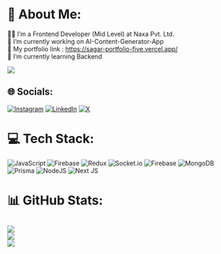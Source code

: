 # 💫 About Me:
👨‍💻 I’m a Frontend Developer (Mid Level) at Naxa Pvt. Ltd.<br> 🔭 I’m currently working on AI-Content-Generator-App<br>💼 My portfolio link : https://sagar-portfolio-five.vercel.app/<br>🌱 I’m currently learning Backend

[![](https://visitcount.itsvg.in/api?id=developer123sagar&icon=7&color=1)](https://visitcount.itsvg.in)

## 🌐 Socials:
[![Instagram](https://img.shields.io/badge/Instagram-%23E4405F.svg?logo=Instagram&logoColor=white)](https://www.instagram.com/saggu.thakuri/) [![LinkedIn](https://img.shields.io/badge/LinkedIn-%230077B5.svg?logo=linkedin&logoColor=white)](https://www.linkedin.com/in/sagar-chand/) [![X](https://img.shields.io/badge/X-black.svg?logo=X&logoColor=white)](https://x.com/sagarch26110006) 

# 💻 Tech Stack:
![JavaScript](https://img.shields.io/badge/javascript-%23323330.svg?style=for-the-badge&logo=javascript&logoColor=%23F7DF1E) ![Firebase](https://img.shields.io/badge/firebase-%23039BE5.svg?style=for-the-badge&logo=firebase) ![Redux](https://img.shields.io/badge/redux-%23593d88.svg?style=for-the-badge&logo=redux&logoColor=white) ![Socket.io](https://img.shields.io/badge/Socket.io-black?style=for-the-badge&logo=socket.io&badgeColor=010101) ![Firebase](https://img.shields.io/badge/firebase-a08021?style=for-the-badge&logo=firebase&logoColor=ffcd34) ![MongoDB](https://img.shields.io/badge/MongoDB-%234ea94b.svg?style=for-the-badge&logo=mongodb&logoColor=white) ![Prisma](https://img.shields.io/badge/Prisma-3982CE?style=for-the-badge&logo=Prisma&logoColor=white) ![NodeJS](https://img.shields.io/badge/node.js-6DA55F?style=for-the-badge&logo=node.js&logoColor=white) ![Next JS](https://img.shields.io/badge/Next-black?style=for-the-badge&logo=next.js&logoColor=white)
# 📊 GitHub Stats:
![](https://github-readme-streak-stats.herokuapp.com/?user=developer123sagar&theme=blue-green&hide_border=false)<br/>
![](https://github-readme-stats.vercel.app/api?username=developer123sagar&theme=blue-green&hide_border=false&include_all_commits=true&count_private=true)<br/>
![](https://github-readme-stats.vercel.app/api/top-langs/?username=developer123sagar&theme=blue-green&hide_border=false&include_all_commits=true&count_private=true&layout=compact)
---
